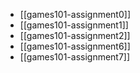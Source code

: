 - [[games101-assignment0]]
- [[games101-assignment1]]
- [[games101-assignment2]]
- [[games101-assignment6]]
- [[games101-assignment7]]